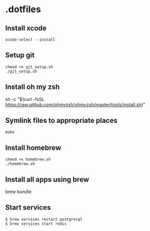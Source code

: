 .dotfiles
===


## Install xcode
`xcode-select --install`


## Setup git
`chmod +x git_setup.sh`  
`./git_setup.sh` 


## Install oh my zsh
sh -c "$(curl -fsSL https://raw.github.com/ohmyzsh/ohmyzsh/master/tools/install.sh)"


## Symlink files to appropriate places
`make`


## Install homebrew
`chmod +x homebrew.sh`  
`./homebrew.sh`


## Install all apps using brew
brew bundle


## Start services
`$ brew services restart postgresql`  
`$ brew services start redis`
